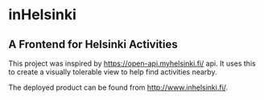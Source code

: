 # inHelsinki
## A Frontend for Helsinki Activities

This project was inspired by https://open-api.myhelsinki.fi/ api. It uses this to create a visually tolerable view to help find activities nearby. 

The deployed product can be found from http://www.inhelsinki.fi/. 